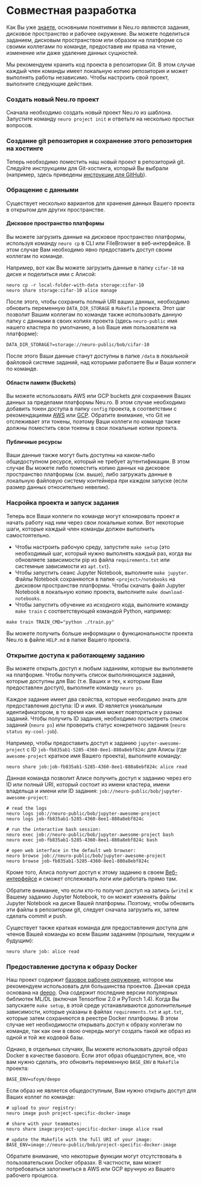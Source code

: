 # Совместная разработка

Как Вы уже [знаете](getting-started.md#understanding-core-concepts), основными понятиями в Neu.ro являются задания, дисковое пространство и рабочее окружение. Вы можете поделиться заданием, дисковым пространством или образом на платформе со своими коллегами по команде, предоставив им права на чтение, изменение или даже удаление данных сущностей.

Мы рекомендуем хранить код проекта в репозитории Git. В этом случае каждый член команды имеет локальную копию репозитория и может выполнять работы независимо. Чтобы настроить свой проект, выполните следующие действия.

### Создать новый Neu.ro проект

Сначала необходимо создать новый проект Neu.ro из шаблона. Запустите команду `neuro project init` и ответьте на несколько простых вопросов.

### Создание git репозитория и сохранение этого репозитория на хостинге

Теперь необходимо поместить наш новый проект в репозиторий git. Следуйте инструкциям для Git-хостинга, который Вы выбрали \(например, здесь приведены [инструкции для GitHub](https://help.github.com/en/github/importing-your-projects-to-github/adding-an-existing-project-to-github-using-the-command-line)\).

### Обращение с данными

Существует несколько вариантов для хранения данных Вашего проекта в открытом для других пространстве.

#### Дисковое пространство платформы

Вы можете загрузить данные на дисковое пространство платформы, используя команду `neuro cp` в CLI или FileBrowser в веб-интерфейсе. В этом случае Вам необходимо явно предоставить доступ своим коллегам по команде.

Например, вот как Вы можете загрузить данные в папку `cifar-10` на диске и поделиться ими с Алисой:

```text
neuro cp -r local-folder-with-data storage:cifar-10
neuro share storage:cifar-10 alice manage
```

После этого, чтобы сохранить полный URI ваших данных, необходимо обновить переменную `DATA_DIR_STORAGE` в `Makefile` проекта. Этот шаг позволит Вашим коллегам по команде также использовать данную папку с данными в своих копиях проекта \(здесь `neuro-public` имя нашего кластера по умолчанию, а `bob` Ваше имя пользователя на платформе\):

```text
DATA_DIR_STORAGE?=storage://neuro-public/bob/cifar-10
```

После этого Ваши данные станут доступны в папке `/data` в локальной файловой системе заданий, над которыми работаете Вы и Ваши коллеги по команде.

#### Области памяти (Buckets)

Вы можете использовать AWS или GCP buckets для сохранения Ваших данных за пределами платформы Neu.ro. В этом случае необходимо добавить токен доступа в папку `config` проекта,  в соответствии с рекомендациями [AWS](https://docs.neu.ro/toolbox/accessing-object-storage-in-aws) или [GCP](https://docs.neu.ro/toolbox/accessing-object-storage-in-gcp). Обратите внимание, что Git не отслеживает эти токены, поэтому Ваши коллеги по команде также должны поместить свои токены в свои локальные копии проекта.

#### Публичные ресурсы

Ваши данные также могут быть доступны на каком-либо общедоступном ресурсе, который не требует аутентификации. В этом случае Вы можете либо поместить копию данных на дисковое пространство платформы \(см. выше\), либо загружать данные в локальную файловую систему контейнера при каждом запуске \(если размер данных относительно невелик\).

### Насройка проекта и запуск задания

Теперь все Ваши коллеги по команде могут клонировать проект и начать работу над ним через свои локальные копии. Вот некоторые шаги, которые каждый член команды должен выполнить самостоятельно.

* Чтобы настроить рабочую среду, запустите `make setup` \(это необходимый шаг, который нужно выполнять каждый раз, когда вы обновляете зависимости pip из файла `requirements.txt` или системные зависимости из `apt.txt`\). 
* Чтобы запустить сеанс Jupyter Notebook, выполните `make jupyter`. Файлы Notebook сохраняются в папке `<project>/notebooks` на дисковом пространстве платформы. Чтобы скачать файл Jupyter Notebook в локальную копию проекта, выполните `make download-notebooks`.
* Чтобы запустить обучение из исходного кода, выполните команду `make train` с соответствующей командой Python, например:

```text
make train TRAIN_CMD="python ./train.py"
```

Вы можете получить больше информации о функциональности проекта Neu.ro в файле `HELP.md` в папке Вашего проекта.

### Открытие доступа к работающему заданию

Вы можете открыть доступ к любым заданиям, которые вы выполняете на платформе. Чтобы получить список выполняющихся заданий, которые доступны для Вас \(т.е. Ваших и тех, к которым Вам предоставлен доступ\), выполните команду `neuro ps`. 

Каждое задание имеет два свойства, которые необходимо знать для предоставления доступа: ID и имя. ID является уникальным идентификатором, в то время как имя может повторяться у разных заданий. Чтобы получить ID задания, необходимо посмотреть список заданий \(`neuro ps`\) или проверить статус конкретного задания \(`neuro status my-cool-job`\).

Например, чтобы предоставить доступ к заданию `jupyter-awesome-project` с ID `job-fb835ab1-5285-4360-8ee1-880a8ebf824c` для Алисы \(где `awesome-project` краткое имя Вашего проекта\), выполните команду:

```text
neuro share job:job-fb835ab1-5285-4360-8ee1-880a8ebf824c alice read
```

Данная команда позволит Алисе получить доступ к заданию через его ID или полный URI, который состоит из имени кластера, имени владельца и имени или ID задания: `job://neuro-public/bob/jupyter-awesome-project`:

```text
# read the logs
neuro logs job://neuro-public/bob/jupyter-awesome-project
neuro logs job-fb835ab1-5285-4360-8ee1-880a8ebf824c   

# run the interactive bash session:
neuro exec job://neuro-public/bob/jupyter-awesome-project bash  
neuro exec job-fb835ab1-5285-4360-8ee1-880a8ebf824c bash   
    
# open web interface in the default web browser:
neuro browse job://neuro-public/bob/jupyter-awesome-project 
neuro browse job-fb835ab1-5285-4360-8ee1-880a8ebf824c
```

Кроме того, Алиса получит доступ к этому заданию в своем [Веб-интерфейсе](https://app.neu.ro/) и сможет отслеживать логи или работать прямо там.

Обратите внимание, что если кто-то получит доступ на запись (`write`) к Вашему заданию Jupyter Notebook, то он может изменять файлы Jupyter Notebook на диске Вашей платформы. Поэтому, чтобы обновить эти файлы в репозитории git, следует сначала загрузить их, затем сделать commit и push.

Существует также краткая команда для предоставления доступа для членов Вашей команды ко всем Вашим заданиям \(прошлым, текущим и будущим\):

```text
neuro share job: alice read
```

### Предоставление доступа к образу Docker 

Наш проект содержит [базовое рабочее окружение](https://hub.docker.com/r/neuromation/base), которое мы рекомендуем использовать для большинства проектов. Данная среда основана на [deepo](https://github.com/ufoym/deepo). Она содержит последние версии популярных библиотек ML/DL \(включая Tensorflow 2.0 и PyTorch 1.4\). Когда Вы запускаете `make setup`, в этой среде устанавливаются дополнительные зависимости, которые указаны в файлах `requirements.txt` и `apt.txt`, которые затем сохраняются в реестре Docker платформы. В этом случае нет необходимости открывать доступ к образу коллегам по команде, так как они в свою очередь могут создать такой же образ из одной и той же кодовой базы.

Однако, в отдельных случаях, Вы можете использовать другой образ Docker в качестве базового. Если этот образ общедоступен, все, что вам нужно сделать, это обновить переменную `BASE_ENV` в `Makefile` проекта:

```text
BASE_ENV=ufoym/deepo
```

Если образ не является общедоступным, Вам нужно открыть доступ для Ваших коллег по команде:

```text
# upload to your registry:
neuro image push project-specific-docker-image

# share with your teammates:
neuro share image:project-specific-docker-image alice read

# update the Makefile with the full URI of your image:
BASE_ENV=image://neuro-public/bob/project-specific-docker-image
```

Обратите внимание, что некоторые функции могут отсутствовать в пользовательских Docker образах. В частности, вам может потребоваться залогиниться в AWS или GCP вручную из Вашего рабочего процесса. 


